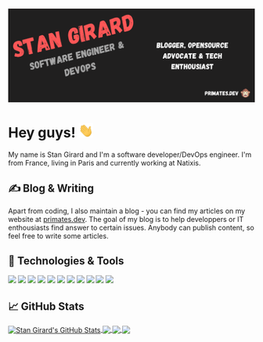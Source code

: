 [![Header](stangirard-logo.png "Header")](https://primates.dev/)

# Hey guys! <img src="wave.gif" width="30px">

My name is Stan Girard and I'm a software developer/DevOps engineer. I'm from France, living in Paris and currently working at Natixis.

## &#x270d; Blog & Writing

Apart from coding, I also maintain a blog - you can find my articles on my website at [primates.dev](https://primates.dev/). The goal of my blog is to help developpers or IT enthousiasts find answer to certain issues. Anybody can publish content, so feel free to write some articles.

## 🔧 Technologies & Tools
![](https://img.shields.io/badge/OS-MacOS-informational?style=flat&logo=Apple&logoColor=white&color=blue)
![](https://img.shields.io/badge/Editor-Visual_Studio_Code-informational?style=flat&logo=visual-studio-code&logoColor=white&color=blue)
![](https://img.shields.io/badge/Code-Python-informational?style=flat&logo=python&logoColor=white&color=blue)
![](https://img.shields.io/badge/Code-JavaScript-informational?style=flat&logo=javascript&logoColor=white&color=blue)
![](https://img.shields.io/badge/Code-React-informational?style=flat&logo=React&logoColor=white&color=blue)
![](https://img.shields.io/badge/Shell-Bash-informational?style=flat&logo=gnu-bash&logoColor=white&color=blue)
![](https://img.shields.io/badge/Tools-Docker-informational?style=flat&logo=docker&logoColor=white&color=blue)
![](https://img.shields.io/badge/Tools-Kubernetes-informational?style=flat&logo=kubernetes&logoColor=white&color=blue)
![](https://img.shields.io/badge/Cloud-Digital_Ocean-informational?style=flat&logo=digitalocean&logoColor=white&color=blue)
![](https://img.shields.io/badge/Cloud-AWS-informational?style=flat&logo=amazon-AWS&logoColor=white&color=blue)
![](https://img.shields.io/badge/Interest-Blockchain-informational?style=flat&logo=bitcoin&logoColor=white&color=blue)

## &#x1f4c8; GitHub Stats

<a href="https://github.com/StanGirard/StanGirard">
  <img align="center" src="https://github-readme-stats.vercel.app/api?username=StanGirard&show_icons=true&line_height=27&count_private=true&title_color=ffffff&text_color=c9cacc&icon_color=2bbc8a&bg_color=1d1f21" alt="Stan Girard's GitHub Stats" />
</a>
<a href="https://github.com/StanGirard/StanGirard">
  <img align="center" src="https://github-readme-stats.vercel.app/api/top-langs/?username=StanGirard&hide=java,css,typescript,html&title_color=ffffff&text_color=c9cacc&icon_color=2bbc8a&bg_color=1d1f21" />
</a>


<a href="https://github.com/StanGirard/seo-audits-toolkit">
  <img align="center" src="https://github-readme-stats.vercel.app/api/pin/?username=StanGirard&repo=seo-audits-toolkit&title_color=ffffff&text_color=c9cacc&icon_color=2bbc8a&bg_color=1d1f21" />
</a>
<a href="https://github.com/TrollsHunter/TrollHunter">
  <img align="center" src="https://github-readme-stats.vercel.app/api/pin/?username=trollshunter&repo=trollhunter&title_color=ffffff&text_color=c9cacc&icon_color=2bbc8a&bg_color=1d1f21" />
</a>




<!--
**StanGirard/StanGirard** is a ✨ _special_ ✨ repository because its `README.md` (this file) appears on your GitHub profile.

Here are some ideas to get you started:

- 🔭 I’m currently working on ...
- 🌱 I’m currently learning ...
- 👯 I’m looking to collaborate on ...
- 🤔 I’m looking for help with ...
- 💬 Ask me about ...
- 📫 How to reach me: ...
- 😄 Pronouns: ...
- ⚡ Fun fact: ...
-->
